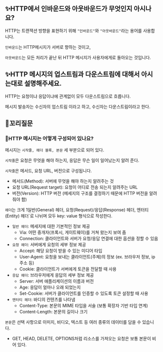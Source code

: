 ## ✨HTTP에서 인바운드와 아웃바운드가 무엇인지 아시나요?

HTTP는 트랜잭션 방향을 표현하기 위해 `"인바운드"`와 `"아웃바운드"`라는 용어를 사용합니다.

`인바운드`는 HTTP메시지가 서버로 향하는 것이고,

`아웃바운드`는 모든 처리가 끝난 뒤 HTTP 메시지가 사용자에게로 돌아오는 것입니다.

## ✨HTTP 메시지의 업스트림과 다운스트림에 대해서 아시는대로 설명해주세요.

HTTP는 요청이냐 응답이냐에 관계없이 모두 다운스트림으로 흐릅니다.

메시지 발송자는 수신자의 업스트림 이라고 하고, 수신자는 다운스트림이라고 한다.

## 🔁꼬리질문

### 🤔HTTP 메시지는 어떻게 구성되어 있나요?

메시지는 `시작줄, 헤더 블록, 본문` 세 부분으로 되어 있다.

`시작줄`은 요청은 무엇을 해야 하는지, 응답은 무슨 일이 일어났는지 알려 준다.

`시작줄`은 메서드, 요청 URL, 버전으로 구성됩니다.

- 메서드(Method): 서버에 무엇을 해야 하는지 알려주는 것
- 요청 URL(Request target): 요청이 어디로 전송 되는지 알려주는 URL
- 버전(Version): HTTP 버전 (메세지의 구조를 결정하기 때문에 HTTP 버전을 알려줘야 함)

`헤더`는 크게 1일반(General) 헤더, 요청(Request)/응답(Response) 헤더, 엔터티(Entity) 헤더`로 나뉘며 모두 key: value 형식으로 작성한다.

- `일반 헤더`: 메세지에 대한 기본적인 정보 제공
  - Via: 어떤 중개자(프록시, 게이트웨이)를 거쳐 왔는지 보여 줌
  - Connection: 클라이언트와 서버가 요청/응답 연결에 대한 옵션을 정할 수 있음
- `요청 헤더`: 서버에게 요청의 세부 정보 제공
  - Accept: 해당 요청이 받을 수 있는 미디어 타입
  - User-Agent: 요청을 보내는 클라이언트(주체)의 정보 (ex. 브라우저 정보, ip주소 등)
  - Cookie: 클라이언트가 서버에게 토큰을 전달할 때 사용
- `응답 헤더`: 브라우저에게 응답의 세부 정보 제공
  - Server: 서버 애플리케이션의 이름과 버전
  - Age: 응답이 얼마나 오래 되었는지
  - Set-Cookie: 서버가 클라이언트를 인증할 수 있도록 토큰 설정할 때 사용
- `엔터티 헤더`: 바디의 컨텐츠를 나타냄
  - Content-Type: 본문의 MIME 타입을 서술 (보통 확장자 기반 타입 연계)
  - Content-Length: 본문의 길이나 크기

`본문`은 선택 사항으로 이미지, 비디오, 텍스트 등 여러 종류의 데이터를 담을 수 있습니다.

- GET, HEAD, DELETE, OPTIONS처럼 리소스를 가져오는 요청은 보통 본문이 비어 있다.
